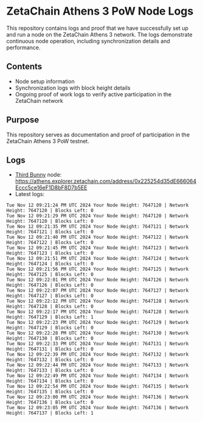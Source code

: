 # ZetaChain Athens 3 PoW Node Logs
This repository contains logs and proof that we have successfully set up and run a node on the ZetaChain Athens 3 network. The logs demonstrate continuous node operation, including synchronization details and performance.

## Contents
- Node setup information
- Synchronization logs with block height details
- Ongoing proof of work logs to verify active participation in the ZetaChain network

## Purpose
This repository serves as documentation and proof of participation in the ZetaChain Athens 3 PoW testnet.

## Logs

- [Third Bunny](https://thirdbunny.xyz/) node: https://athens.explorer.zetachain.com/address/0x225254d35dE666064Eccc5ce16eF1D8bF8D7b5EE
- Latest logs:
```
Tue Nov 12 09:21:24 PM UTC 2024 Your Node Height: 7647120 | Network Height: 7647120 | Blocks Left: 0
Tue Nov 12 09:21:29 PM UTC 2024 Your Node Height: 7647120 | Network Height: 7647120 | Blocks Left: 0
Tue Nov 12 09:21:35 PM UTC 2024 Your Node Height: 7647121 | Network Height: 7647121 | Blocks Left: 0
Tue Nov 12 09:21:40 PM UTC 2024 Your Node Height: 7647122 | Network Height: 7647122 | Blocks Left: 0
Tue Nov 12 09:21:45 PM UTC 2024 Your Node Height: 7647123 | Network Height: 7647123 | Blocks Left: 0
Tue Nov 12 09:21:51 PM UTC 2024 Your Node Height: 7647124 | Network Height: 7647124 | Blocks Left: 0
Tue Nov 12 09:21:56 PM UTC 2024 Your Node Height: 7647125 | Network Height: 7647125 | Blocks Left: 0
Tue Nov 12 09:22:01 PM UTC 2024 Your Node Height: 7647126 | Network Height: 7647126 | Blocks Left: 0
Tue Nov 12 09:22:07 PM UTC 2024 Your Node Height: 7647127 | Network Height: 7647127 | Blocks Left: 0
Tue Nov 12 09:22:12 PM UTC 2024 Your Node Height: 7647128 | Network Height: 7647128 | Blocks Left: 0
Tue Nov 12 09:22:17 PM UTC 2024 Your Node Height: 7647128 | Network Height: 7647129 | Blocks Left: 1
Tue Nov 12 09:22:23 PM UTC 2024 Your Node Height: 7647129 | Network Height: 7647129 | Blocks Left: 0
Tue Nov 12 09:22:28 PM UTC 2024 Your Node Height: 7647130 | Network Height: 7647130 | Blocks Left: 0
Tue Nov 12 09:22:33 PM UTC 2024 Your Node Height: 7647131 | Network Height: 7647131 | Blocks Left: 0
Tue Nov 12 09:22:39 PM UTC 2024 Your Node Height: 7647132 | Network Height: 7647132 | Blocks Left: 0
Tue Nov 12 09:22:44 PM UTC 2024 Your Node Height: 7647133 | Network Height: 7647133 | Blocks Left: 0
Tue Nov 12 09:22:49 PM UTC 2024 Your Node Height: 7647134 | Network Height: 7647134 | Blocks Left: 0
Tue Nov 12 09:22:54 PM UTC 2024 Your Node Height: 7647135 | Network Height: 7647135 | Blocks Left: 0
Tue Nov 12 09:23:00 PM UTC 2024 Your Node Height: 7647136 | Network Height: 7647136 | Blocks Left: 0
Tue Nov 12 09:23:05 PM UTC 2024 Your Node Height: 7647136 | Network Height: 7647137 | Blocks Left: 1
```
